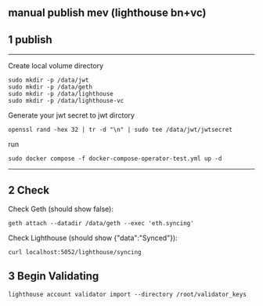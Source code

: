 ## manual publish mev (lighthouse bn+vc)

## 1 publish

---

Create local volume directory

```shell
sudo mkdir -p /data/jwt
sudo mkdir -p /data/geth
sudo mkdir -p /data/lighthouse
sudo mkdir -p /data/lighthouse-vc

```

Generate your jwt secret to jwt dirctory

```shell
openssl rand -hex 32 | tr -d "\n" | sudo tee /data/jwt/jwtsecret
```

run

```shell
sudo docker compose -f docker-compose-operator-test.yml up -d
```


---

## 2 Check

Check Geth (should show false):
```shell
geth attach --datadir /data/geth --exec 'eth.syncing'
```

Check Lighthouse (should show {"data":"Synced"}):
```shell
curl localhost:5052/lighthouse/syncing
```

## 3 Begin Validating

```shell
lighthouse account validator import --directory /root/validator_keys
```